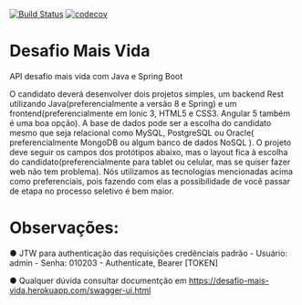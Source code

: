 [![Build Status](https://travis-ci.org/deoprog/desafio-mais-vida.svg?branch=master)](https://travis-ci.org/deoprog/desafio-mais-vida) [![codecov](https://codecov.io/gh/deoprog/desafio-mais-vida/branch/master/graph/badge.svg)](https://codecov.io/gh/deoprog/desafio-mais-vida)

# Desafio Mais Vida
API desafio mais vida com Java e Spring Boot

O candidato deverá desenvolver dois projetos simples, um backend Rest utilizando
Java(preferencialmente a versão 8 e Spring) e um frontend(preferencialmente em Ionic 3, HTML5 e
CSS3. Angular 5 também é uma boa opção). A base de dados pode ser a escolha do candidato mesmo
que seja relacional como MySQL, PostgreSQL ou Oracle( preferencialmente MongoDB ou algum banco
de dados NoSQL ). O projeto deve seguir os campos dos protótipos abaixo, mas o layout fica à escolha
do candidato(preferencialmente para tablet ou celular, mas se quiser fazer web não tem problema). Nós
utilizamos as tecnologias mencionadas acima como preferenciais, pois fazendo com elas a
possibilidade de você passar de etapa no processo seletivo é bem maior.

# Observações:
● JTW para authenticação das requisições credênciais padrão
	- Usuário: admin
	- Senha: 010203
	- Authenticate, Bearer [TOKEN]

● Qualquer dúvida consultar documentção em https://desafio-mais-vida.herokuapp.com/swagger-ui.html
